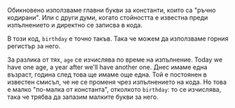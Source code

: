 Обикновено използваме главни букви за константи, които са "ръчно кодирани". Или с други думи, когато стойността е известна преди изпълнението и директно се записва в кода.

В този код, `birthday` е точно такъв. Така че можем да използваме горния регистър за него.

За разлика от тях, `age` се изчислява по време на изпълнение. Today we have one age, a year after we'll have another one. Днес имаме една възраст, година след това ще имаме още една. Той е постоянен в известен смисъл, че не се променя чрез изпълнението на кода. Но това е малко "по-малка от константа", отколкото `birthday`: то се изчислява, така че трябва да запазим малките букви за него.
